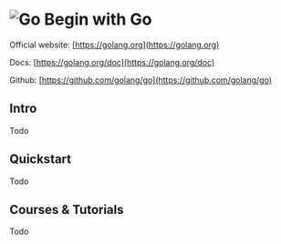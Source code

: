 # ![Go](https://rawgit.com/asankasri/begin-with-it-alpha/master/icons/go_128x128.png "Go") Begin with Go

Official website: [https://golang.org](https://golang.org)

Docs: [https://golang.org/doc](https://golang.org/doc)

Github: [https://github.com/golang/go](https://github.com/golang/go)

## Intro

Todo

## Quickstart

Todo

## Courses & Tutorials

Todo
